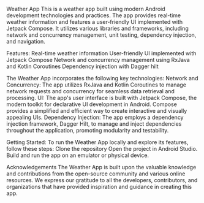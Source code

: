 Weather App
This is a weather app built using modern Android development technologies and practices. The app provides real-time weather information and features a user-friendly UI implemented with Jetpack Compose. It utilizes various libraries and frameworks, including network and concurrency management, unit testing, dependency injection, and navigation.

Features:
Real-time weather information
User-friendly UI implemented with Jetpack Compose
Network and concurrency management using RxJava and Kotlin Coroutines
Dependency injection with Dagger hilt

The Weather App incorporates the following key technologies:
Network and Concurrency: The app utilizes RxJava and Kotlin Coroutines to manage network requests and concurrency for seamless data retrieval and processing.
UI: The app's user interface is built with Jetpack Compose, the modern toolkit for declarative UI development in Android. Compose provides a simplified and efficient way to create interactive and visually appealing UIs.
Dependency Injection: The app employs a dependency injection framework, Dagger Hilt, to manage and inject dependencies throughout the application, promoting modularity and testability.

Getting Started:
To run the Weather App locally and explore its features, follow these steps:
Clone the repository
Open the project in Android Studio.
Build and run the app on an emulator or physical device.

Acknowledgements
The Weather App is built upon the valuable knowledge and contributions from the open-source community and various online resources. We express our gratitude to all the developers, contributors, and organizations that have provided inspiration and guidance in creating this app.
